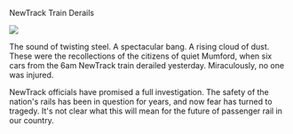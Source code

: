 NewTrack Train Derails

![](newspaper/images/derail01.png)

The sound of twisting steel. A spectacular bang. A rising cloud of dust. These were the recollections of the citizens of quiet Mumford, when six cars from the 6am NewTrack train derailed yesterday. Miraculously, no one was injured.

NewTrack officials have promised a full investigation. The safety of the nation's rails has been in question for years, and now fear has turned to tragedy. It's not clear what this will mean for the future of passenger rail in our country.

